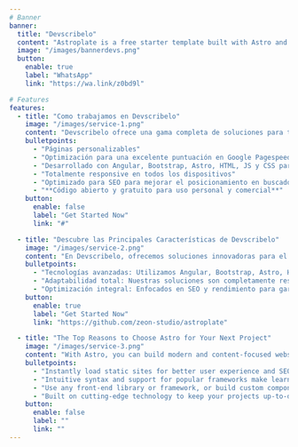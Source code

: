 ```yaml
---
# Banner
banner:
  title: "Devscribelo"
  content: "Astroplate is a free starter template built with Astro and TailwindCSS, providing everything you need to jumpstart your Astro project and save valuable time."
  image: "/images/bannerdevs.png"
  button:
    enable: true
    label: "WhatsApp"
    link: "https://wa.link/z0bd9l"

# Features
features:
  - title: "Como trabajamos en Devscribelo"
    image: "/images/service-1.png"
    content: "Devscribelo ofrece una gama completa de soluciones para tus necesidades web, incluyendo páginas web, landings, aplicaciones de gestión y más. Descubre lo que te ofrecemos."
    bulletpoints:
      - "Páginas personalizables"
      - "Optimización para una excelente puntuación en Google Pagespeed"
      - "Desarrollado con Angular, Bootstrap, Astro, HTML, JS y CSS para una apariencia moderna y adaptable"
      - "Totalmente responsive en todos los dispositivos"
      - "Optimizado para SEO para mejorar el posicionamiento en buscadores"
      - "**Código abierto y gratuito para uso personal y comercial**"
    button:
      enable: false
      label: "Get Started Now"
      link: "#"

  - title: "Descubre las Principales Características de Devscribelo"
    image: "/images/service-2.png"
    content: "En Devscribelo, ofrecemos soluciones innovadoras para el desarrollo web con una variedad de tecnologías y herramientas. Conoce algunas de nuestras características clave que hacen que nuestro servicio sea único."
    bulletpoints:
      - "Tecnologías avanzadas: Utilizamos Angular, Bootstrap, Astro, HTML, JS y CSS para desarrollar proyectos web de alto rendimiento."
      - "Adaptabilidad total: Nuestras soluciones son completamente responsivas y personalizables para cualquier dispositivo."
      - "Optimización integral: Enfocados en SEO y rendimiento para garantizar la mejor experiencia de usuario y visibilidad en motores de búsqueda."
    button:
      enable: true
      label: "Get Started Now"
      link: "https://github.com/zeon-studio/astroplate"

  - title: "The Top Reasons to Choose Astro for Your Next Project"
    image: "/images/service-3.png"
    content: "With Astro, you can build modern and content-focused websites without sacrificing performance or ease of use."
    bulletpoints:
      - "Instantly load static sites for better user experience and SEO."
      - "Intuitive syntax and support for popular frameworks make learning and using Astro a breeze."
      - "Use any front-end library or framework, or build custom components, for any project size."
      - "Built on cutting-edge technology to keep your projects up-to-date with the latest web standards."
    button:
      enable: false
      label: ""
      link: ""
---
```

